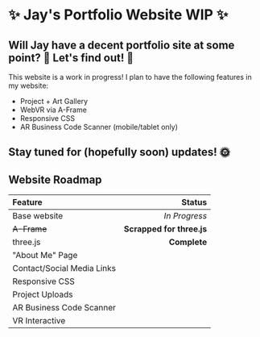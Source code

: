 # ✨ Jay's Portfolio Website WIP ✨
Will Jay have a decent portfolio site at some point? 🧐 Let's find out! 🌸
---
This website is a work in progress! I plan to have the following features in my website:
- Project + Art Gallery
- WebVR via A-Frame
- Responsive CSS
- AR Business Code Scanner (mobile/tablet only)

Stay tuned for (hopefully soon) updates! 🌞
---
## Website Roadmap
| Feature | Status |
| :--- | ---: |
| Base website | *In Progress* |
| ~~A-Frame~~ | **Scrapped for three.js** |
| three.js | **Complete** |
| "About Me" Page |  |
| Contact/Social Media Links | |
| Responsive CSS | |
| Project Uploads | |
| AR Business Code Scanner | |
| VR Interactive | |
